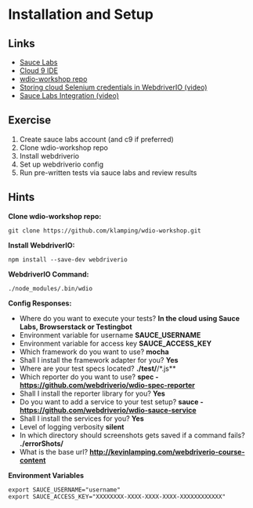 # Installation and Setup

## Links

- [Sauce Labs](https://saucelabs.com/)
- [Cloud 9 IDE](https://c9.io)
- [wdio-workshop repo](https://github.com/klamping/wdio-workshop)
- [Storing cloud Selenium credentials in WebdriverIO (video)](https://www.youtube.com/watch?v=DiaFdOtUoo8)
- [Sauce Labs Integration (video)](https://www.youtube.com/watch?v=suJGTIuPtlI&t=10m9s)

## Exercise

1. Create sauce labs account (and c9 if preferred)
2. Clone wdio-workshop repo
3. Install webdriverio
4. Set up webdriverio config
5. Run pre-written tests via sauce labs and review results

## Hints

**Clone wdio-workshop repo:**

`git clone https://github.com/klamping/wdio-workshop.git`

**Install WebdriverIO:**

`npm install --save-dev webdriverio`

**WebdriverIO Command:**

`./node_modules/.bin/wdio`

**Config Responses:**

- Where do you want to execute your tests? **In the cloud using Sauce Labs, Browserstack or Testingbot**
- Environment variable for username **SAUCE_USERNAME**
- Environment variable for access key **SAUCE_ACCESS_KEY**
- Which framework do you want to use? **mocha**
- Shall I install the framework adapter for you? **Yes**
- Where are your test specs located? **./test/**/*.js**
- Which reporter do you want to use?  **spec - https://github.com/webdriverio/wdio-spec-reporter**
- Shall I install the reporter library for you? **Yes**
- Do you want to add a service to your test setup?  **sauce - https://github.com/webdriverio/wdio-sauce-service**
- Shall I install the services for you? **Yes**
- Level of logging verbosity **silent**
- In which directory should screenshots gets saved if a command fails? **./errorShots/**
- What is the base url? **http://kevinlamping.com/webdriverio-course-content**

**Environment Variables**

```
export SAUCE_USERNAME="username"
export SAUCE_ACCESS_KEY="XXXXXXXX-XXXX-XXXX-XXXX-XXXXXXXXXXXX"
```
